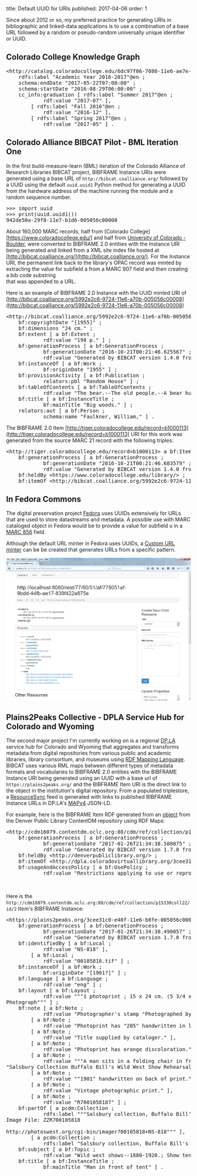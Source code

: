 title: Default UUID for URIs
published: 2017-04-06
order: 1

Since about 2012 or so, my preferred practice for generating URIs
in bibliographic and linked-data applications is to use a combination 
of a base URL followed by a random or pseudo-random universally unique 
identifier or UUID.

## Colorado College Knowledge Graph

<pre>
&lt;http://catalog.coloradocollege.edu/6dc97f06-7080-11e6-ae7e-005056c00008&gt; a schema:EducationalEvent ;
    rdfs:label "Academic Year 2016-2017"@en ;
    schema:endDate "2017-05-22T07:00:00" ;
    schema:startDate "2016-08-29T06:00:00" ;
    cc_info:graduation [ rdfs:label "Summer 2017"@en ;
            rdf:value "2017-07" ],
        [ rdfs:label "Fall 2016"@en ;
            rdf:value "2016-12" ],
        [ rdfs:label "Spring 2017"@en ;
            rdf:value "2017-05" ] .
</pre>

## Colorado Alliance BIBCAT Pilot - BML Iteration One
In the first build-measure-learn (BML) iteration of the Colorado Alliance of 
Research Libraries BIBCAT project, BIBFRAME Instance URIs were generated using
a base URL of `http://bibcat.coalliance.org/` followed by a UUID using the
default `uuid.uuid1` Python method for generating a UUID from the hardware
address of the machine running the module and a random sequence number. 

<pre>&gt;&gt;&gt; import uuid
&gt;&gt;&gt; print(uuid.uuid1())
942de50a-29f8-11e7-b1d6-005056c00008
</pre>

About 160,000 MARC records,  half from [Colorado College][https://www.coloradocollege.edu/] and half 
from [University of Colorado - Boulder](http://www.colorado.edu/), were converted to 
BIBFRAME 2.0 entities with the Instance URI being generated and linked from a XML site index file
hosted at [http://bibcat.coalliance.org/](http://bibcat.coalliance.org/).
For the Instance URI, the permanent link back to the library's OPAC record was minted by 
extracting the value for subfield a from a MARC 907 field and then creating a bib code substring  
that was appended to a URL. 

Here is an example of BIBFRAME 2.0 Instance with the UUID minted URI of 
[http://bibcat.coalliance.org/5992e2c6-9724-11e6-a70b-005056c00008](http://bibcat.coalliance.org/5992e2c6-9724-11e6-a70b-005056c00008)
 
<pre>&lt;http://bibcat.coalliance.org/5992e2c6-9724-11e6-a70b-005056c00008&gt; a bf:Instance ;
    bf:copyrightDate "[1955]" ;
    bf:dimensions "24 cm." ;
    bf:extent [ a bf:Extent ;
            rdf:value "198 p." ] ;
    bf:generationProcess [ a bf:GenerationProcess ;
            bf:generationDate "2016-10-21T00:21:46.625567" ;
            rdf:value "Generated by BIBCAT version 1.4.0 from KnowledgeLinks.io"@en ] ;
    bf:instanceOf [ a bf:Work ;
            bf:originDate "1955" ] ;
    bf:provisionActivity [ a bf:Publication ;
            relators:pbl "Random House" ] ;
    bf:tableOfContents [ a bf:TableOfContents ;
            rdf:value "The bear.--The old people.--A bear hunt.--Race at morning." ] ;
    bf:title [ a bf:InstanceTitle ;
            bf:mainTitle "Big woods." ] ;
    relators:aut [ a bf:Person ;
            schema:name "Faulkner, William," ] .
</pre>

The BIBFRAME 2.0 Item [http://tiger.coloradocollege.edu/record=b1000113](http://tiger.coloradocollege.edu/record=b1000113)
URI for this work was generated from the source MARC 21 record with the following triples:

<pre>&lt;http://tiger.coloradocollege.edu/record=b1000113&gt; a bf:Item ;
    bf:generationProcess [ a bf:GenerationProcess ;
            bf:generationDate "2016-10-21T00:21:46.683579" ;
            rdf:value "Generated by BIBCAT version 1.4.0 from KnowledgeLinks.io"@en ] ;
    bf:heldBy &lt;https://www.coloradocollege.edu/library/&gt; ;
    bf:itemOf &lt;http://bibcat.coalliance.org/5992e2c6-9724-11e6-a70b-005056c00008&gt; .
</pre>



## In Fedora Commons
The digital preservation project [Fedora](http://fedorarepository.org/) uses
UUIDs extensively for URLs that are used to store datastreams and metadata. A possible use with
MARC cataloged object in Fedora would be to provide a value for subfield u in a [MARC 856](http://www.loc.gov/marc/bibliographic/bd856.html)
field.

Although the default URL minter in Fedora uses UUIDs, a [Custom URL minter](https://wiki.duraspace.org/display/FEDORA471/Configuring+an+External+PID+Minter)
can be be created that generates URLs from a specific pattern.

![Fedora Repository Container Object](/static/img/fedora-container.png)

## Plains2Peaks Collective - DPLA Service Hub for Colorado and Wyoming
The second major project I'm currently working on is a regional [DP.LA](https://dp.la) service hub 
for Colorado and Wyoming that aggregates and transforms metadata from digital repositories from various
public and academic libraries, library consortium, and museums using 
[RDF Mapping Language](http://rml.io/). BIBCAT uses various RML maps between different types of metadata
formats and vocabularies to BIBFRAME 2.0 entities with the BIBFRAME Instance URI being generated using an UUID
with a base url of `https://plains2peaks.org/` and the BIBFRAME Item URI is the direct link to the object in
the institution's digital repository. From a populated triplestore, a [ResourceSync](http://www.openarchives.org/rs/toc)
feed is generated with links to published BIBFRAME Instance URLs in DP.LA's [MAPv4](https://dp.la/info/developers/map/)
JSON-LD. 

For example, here is the  BIBFRAME Item RDF generated from an [object](http://cdm16079.contentdm.oclc.org:80/cdm/ref/collection/p15330coll22/id/2)
from the Denver Public Library ContentDM repository using RDF Maps:

<pre>
&lt;http://cdm16079.contentdm.oclc.org:80/cdm/ref/collection/p15330coll22/id/2&gt; a bf:Item ;
    bf:generationProcess [ a bf:GenerationProcess ;
            bf:generationDate "2017-01-26T21:34:38.580075" ;
            rdf:value "Generated by BIBCAT version 1.7.0 from KnowledgeLinks.io"@en ] ;
    bf:heldBy &lt;http://denverpubliclibrary.org/&gt; ;
    bf:itemOf &lt;http://dpla.coloradovirtuallibrary.org/3cee31c0-e40f-11e6-b8fe-005056c00008&gt; ;
    bf:usageAndAccessPolicy [ a bf:UsePolicy ;
            rdf:value "Restrictions applying to use or reproduction of this image available from the Western History/Genealogy Dept., Denver Public Library." ] .


</pre>
Here is the `http://cdm16079.contentdm.oclc.org:80/cdm/ref/collection/p15330coll22/id/2` Item's BIBFRAME
Instance:
<pre>
&lt;https://plains2peaks.org/3cee31c0-e40f-11e6-b8fe-005056c00008&gt; a bf:Instance ;
    bf:generationProcess [ a bf:GenerationProcess ;
            bf:generationDate "2017-01-26T21:34:38.490057" ;
            rdf:value "Generated by BIBCAT version 1.7.0 from KnowledgeLinks.io"@en ] ;
    bf:identifiedBy [ a bf:Local ;
            rdf:value "NS-818" ],
        [ a bf:Local ;
            rdf:value "00105818.tif" ] ;
    bf:instanceOf [ a bf:Work ;
            bf:originDate "[1901?]" ] ;
    bf:language [ a bf:Language ;
            rdf:value "eng" ] ;
    bf:layout [ a bf:Layout ;
            rdf:value """1 photoprint ; 15 x 24 cm. (5 3/4 x 9 1/2 in.)
Photograph""" ] ;
    bf:note [ a bf:Note ;
            rdf:value "Photographer's stamp "Photographed by John C. Hemment, 108 Fulton St., New York" on back of photoprint." ],
        [ a bf:Note ;
            rdf:value "Photoprint has "205" handwritten in lower left side and on back" ],
        [ a bf:Note ;
            rdf:value "Title supplied by cataloger." ],
        [ a bf:Note ;
            rdf:value "Photoprint has orange discoloration." ],
        [ a bf:Note ;
            rdf:value """A man sits in a folding chair in front of a tent in a camp for Buffalo Bill's Wild West Show. He wears a hat and a vest with a watch fob hanging from its pocket. He wears a bow tie and lace-up boots. An empty chair is in the left midgorund in front of the tent. A small chest of drawers and a table with an ink bottle on it are inside the tent. A wagon is parked in the right background.
"Salsbury Collection Buffalo Bill's Wild West Show Rehearsal Pictures 1901" typed on first page of album.""" ],
        [ a bf:Note ;
            rdf:value ""1901" handwritten on back of print." ],
        [ a bf:Note ;
            rdf:value "Vintage photographic print." ],
        [ a bf:Note ;
            rdf:value "R7001058187" ] ;
    bf:partOf [ a pcdm:Collection ;
            rdfs:label """Salsbury collection, Buffalo Bill's Wild West Show, album 8.
Image File: ZZR700105818

http://photoswest.org/cgi-bin/imager?00105818+NS-818""" ],
        [ a pcdm:Collection ;
            rdfs:label "Salsbury collection, Buffalo Bill's Wild West Show." ] ;
    bf:subject [ a bf:Topic ;
            rdf:value "Wild west shows--1880-1920.; Show tents.; Buffalo Bill, 1846-1917.; Buffalo Bill's Wild West Show." ] ;
    bf:title [ a bf:InstanceTitle ;
            bf:mainTitle "Man in front of tent" ] .
</pre>

